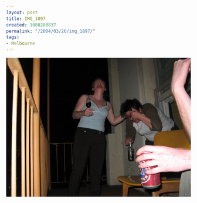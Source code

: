 ```yaml
---
layout: post
title: IMG_1897
created: 1080280837
permalink: "/2004/03/26/img_1897/"
tags:
- Melbourne
---
```


<img src="/image/images/img_1897-419.jpg"/>

